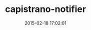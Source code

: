 ---
layout: post
title:  "capistrano-notifier"
repo:   "cramerdev/capistrano-notifier"
date:   2015-02-18 17:02:01
gemurl: http://github.com/cramerdev/capistrano-notifier
---